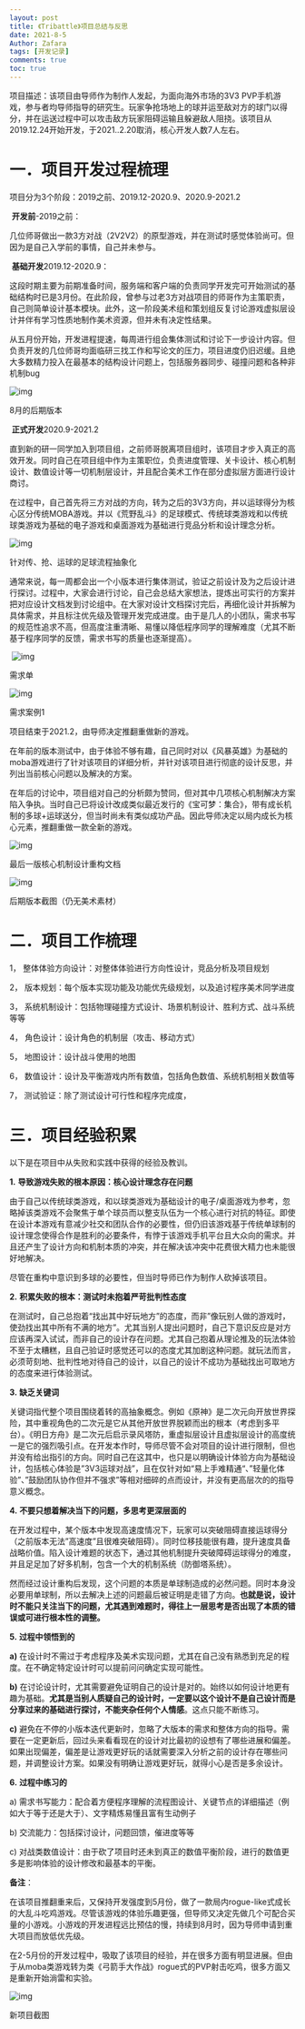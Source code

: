```yaml
---
layout: post
title: 《Tribattle》项目总结与反思
date: 2021-8-5
Author: Zafara
tags: [开发记录]
comments: true
toc: true
---
```

项目描述：该项目由导师作为制作人发起，为面向海外市场的3V3 PVP手机游戏，参与者均导师指导的研究生。玩家争抢场地上的球并运至敌对方的球门以得分，并在运送过程中可以攻击敌方玩家阻碍运输且躲避敌人阻挠。该项目从2019.12.24开始开发，于2021..2.20取消，核心开发人数7人左右。

 

# 一．项目开发过程梳理

项目分为3个阶段：2019之前、2019.12-2020.9、2020.9-2021.2

 

​    **开发前**-2019之前：

几位师哥做出一款3方对战（2V2V2）的原型游戏，并在测试时感觉体验尚可。但因为是自己入学前的事情，自己并未参与。

 

​    **基础开发**2019.12-2020.9：

这段时期主要为前期准备时间，服务端和客户端的负责同学开发完可开始测试的基础结构时已是3月份。在此阶段，曾参与过老3方对战项目的师哥作为主策职责，自己则简单设计基本模块。此外，这一阶段美术组和策划组反复讨论游戏虚拟层设计并伴有学习性质地制作美术资源，但并未有决定性结果。

​    从五月份开始，开发进程提速，每周进行组会集体测试和讨论下一步设计内容。但负责开发的几位师哥均面临研三找工作和写论文的压力，项目进度仍旧迟缓。且绝大多数精力投入在最基本的结构设计问题上，包括服务器同步、碰撞问题和各种非机制bug

![img](https://pic.imgdb.cn/item/610cfafe5132923bf818d6e1.jpg)

8月的后期版本

 

​    **正式开发**2020.9-2021.2

​    直到新的研一同学加入到项目组，之前师哥脱离项目组时，该项目才步入真正的高效开发。同时自己在项目组中作为主策职位，负责进度管理、关卡设计、核心机制设计、数值设计等一切机制层设计，并且配合美术工作在部分虚拟层方面进行设计商讨。

在过程中，自己首先将三方对战的方向，转为之后的3V3方向，并以运球得分为核心区分传统MOBA游戏。并以《荒野乱斗》的足球模式、传统球类游戏和以传统球类游戏为基础的电子游戏和桌面游戏为基础进行竞品分析和设计理念分析。

![img](https://pic.imgdb.cn/item/610cfafe5132923bf818d6e3.png)

针对传、抢、运球的足球流程抽象化

 通常来说，每一周都会出一个小版本进行集体测试，验证之前设计及为之后设计进行探讨。过程中，大家会进行讨论，自己会总结大家想法，提炼出可实行的方案并把对应设计文档发到讨论组中。在大家对设计文档探讨完后，再细化设计并拆解为具体需求，并且标注优先级及管理开发完成进度。由于是几人的小团队，需求书写的规范性追求不高，但高度注重清晰、易懂以降低程序同学的理解难度（尤其不断基于程序同学的反馈，需求书写的质量也逐渐提高）。

​    ![img](https://pic.imgdb.cn/item/610cfafe5132923bf818d6ec.png)

需求单

![img](https://pic.imgdb.cn/item/610cfafe5132923bf818d6f7.jpg)

需求案例1

项目结束于2021.2，由导师决定推翻重做新的游戏。

在年前的版本测试中，由于体验不够有趣，自己同时对以《风暴英雄》为基础的moba游戏进行了针对该项目的详细分析，并针对该项目进行彻底的设计反思，并列出当前核心问题以及解决的方案。

在年后的讨论中，项目组对自己的分析颇为赞同，但对其中几项核心机制解决方案陷入争执。当时自己已将设计改成类似最近发行的《宝可梦：集合》，带有成长机制的多球+运球送分，但当时尚未有类似成功产品。因此导师决定以局内成长为核心元素，推翻重做一款全新的游戏。

![img](https://pic.imgdb.cn/item/610cfafe5132923bf818d6db.jpg)

最后一版核心机制设计重构文档

 

![img](https://pic.imgdb.cn/item/610cfb315132923bf8195f5d.png)

后期版本截图（仍无美术素材）

# 二．项目工作梳理

1， 整体体验方向设计：对整体体验进行方向性设计，竞品分析及项目规划

2， 版本规划：每个版本实现功能及功能优先级规划，以及追讨程序美术同学进度

3， 系统机制设计：包括物理碰撞方式设计、场景机制设计、胜利方式、战斗系统等等

4， 角色设计：设计角色的机制层（攻击、移动方式）

5， 地图设计：设计战斗使用的地图

6， 数值设计：设计及平衡游戏内所有数值，包括角色数值、系统机制相关数值等

7， 测试验证：除了测试设计可行性和程序完成度，

 

# 三．项目经验积累

以下是在项目中从失败和实践中获得的经验及教训。

**1.**   **导致游戏失败的根本原因：核心设计理念存在问题**

由于自己以传统球类游戏，和以球类游戏为基础设计的电子/桌面游戏为参考，忽略掉该类游戏不会聚焦于单个球员而以整支队伍为一个核心进行对抗的特征。即使在设计本游戏有意减少社交和团队合作的必要性，但仍旧该游戏基于传统单球制的设计理念使得合作是胜利的必要条件，有悖于该游戏手机平台且大众向的需求。并且还产生了设计方向和机制本质的冲突，并在解决该冲突中花费很大精力也未能很好地解决。

尽管在重构中意识到多球的必要性，但当时导师已作为制作人砍掉该项目。

 

**2.**   **积累失败的根本：测试时未抱着严苛批判性态度**

在测试时，自己总抱着“找出其中好玩地方”的态度，而非”像玩别人做的游戏时，使劲找出其中所有不满的地方”。尤其当别人提出问题时，自己下意识反应是对方应该再深入试试，而非自己的设计存在问题。尤其自己抱着从理论推及的玩法体验不至于太糟糕，且自己验证时感觉还可以的态度尤其加剧这种问题。就玩法而言，必须苛刻地、批判性地对待自己的设计，以自己的设计不成功为基础找出可取地方的态度来进行体验测试。

 

**3.**   **缺乏关键词**

关键词指代整个项目围绕着转的高抽象概念。例如《原神》是二次元向开放世界探险，其中重视角色的二次元是它从其他开放世界脱颖而出的根本（考虑到多平台）。《明日方舟》是二次元后启示录风塔防，重虚拟层设计且虚拟层设计的高度统一是它的强烈吸引点。在开发本作时，导师尽管不会对项目的设计进行限制，但也并没有给出指引的方向。同时自己在这其中，也只是以明确设计体验方向为基础设计，包括核心体验是”3V3运球对战”，且在仅针对如“易上手难精通“、”轻量化体验”、”鼓励团队协作但并不强求”等相对细碎的点而设计，并没有更高层次的的指导意义概念。

 

**4.**   **不要只想着解决当下的问题，多思考更深层面的**

在开发过程中，某个版本中发现高速度情况下，玩家可以突破阻碍直接运球得分（之前版本无法”高速度”且很难突破阻碍）。同时位移技能很有趣，提升速度具备战略价值。陷入设计难题的状态下，通过其他机制提升突破障碍运球得分的难度，并且足足加了好多机制，包含一个大的机制系统（防御塔系统）。

然而经过设计重构后发现，这个问题的本质是单球制造成的必然问题。同时本身没必要用单球制，所以去解决上述的问题最后被证明是走错了方向。**也就是说，设计时不能只关注当下的问题，尤其遇到难题时，得往上一层思考是否出现了本质的错误或可进行根本性的调整。**

 

**5.**   **过程中领悟到的**

**a)**   在设计时不需过于考虑程序及美术实现问题，尤其在自己没有熟悉到充足的程度。在不确定特定设计时可以提前问问确定实现可能性。

**b)**   在讨论设计时，尤其需要避免证明自己的设计是对的。始终以如何设计地更有趣为基础。**尤其是当别人质疑自己的设计时，一定要以这个设计不是自己设计而是分享过来的基础进行探讨，不能夹杂任何个人情感**。这点只能不断练习。

**c)**   避免在不停的小版本迭代更新时，忽略了大版本的需求和整体方向的指导。需要在一定更新后，回过头来看看现在的设计对比最初的设想有了哪些进展和偏差。如果出现偏差，偏差是让游戏更好玩的话就需要深入分析之前的设计存在哪些问题，并调整设计方案。如果没有明确让游戏更好玩，就得小心是否是多余设计。

 

**6.**   **过程中练习的**

a)   需求书写能力：配合着方便程序理解的流程图设计、关键节点的详细描述（例如大于等于还是大于）、文字精炼易懂且富有生动例子

b)   交流能力：包括探讨设计，问题回馈，催进度等等

c)   对战类数值设计：由于砍了项目时还未到真正的数值平衡阶段，进行的数值更多是影响体验的设计修改和最基本的平衡。

 

**备注**：

​    在该项目推翻重来后，又保持开发强度到5月份，做了一款局内rogue-like式成长的大乱斗吃鸡游戏。尽管该游戏的体验乐趣更强，但导师又决定先做几个可配合买量的小游戏。小游戏的开发进程远比预估的慢，持续到8月时，因为导师申请到重大项目而放低优先级。

​    在2-5月份的开发过程中，吸取了该项目的经验，并在很多方面有明显进展。但由于从moba类游戏转为类《弓箭手大作战》rogue式的PVP射击吃鸡，很多方面又是重新开始淌雷和实验。

![img](https://pic.imgdb.cn/item/610cfb315132923bf8195f62.png)

新项目截图

